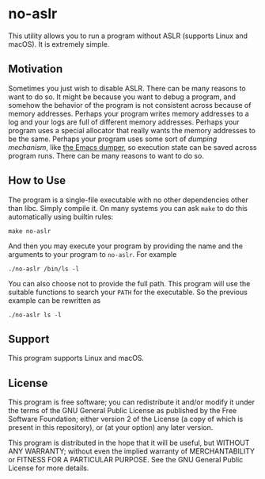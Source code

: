 # no-aslr

This utility allows you to run a program without ASLR (supports Linux and
macOS). It is extremely simple.

## Motivation

Sometimes you just wish to disable ASLR. There can be many reasons to want to
do so. It might be because you want to debug a program, and somehow the
behavior of the program is not consistent across because of memory addresses.
Perhaps your program writes memory addresses to a log and your logs are full
of different memory addresses. Perhaps your program uses a special allocator
that really wants the memory addresses to be the same. Perhaps your program
uses some sort of _dumping mechanism_, like [the Emacs
dumper](https://lwn.net/Articles/707615/), so execution state can be saved
across program runs. There can be many reasons to want to do so.

## How to Use

The program is a single-file executable with no other dependencies other than
libc. Simply compile it. On many systems you can ask `make` to do this
automatically using builtin rules:

    make no-aslr

And then you may execute your program by providing the name and the arguments
to your program to `no-aslr`. For example

    ./no-aslr /bin/ls -l

You can also choose not to provide the full path. This program will use the
suitable functions to search your `PATH` for the executable. So the previous
example can be rewritten as

    ./no-aslr ls -l

## Support

This program supports Linux and macOS.

## License

This program is free software; you can redistribute it and/or modify it under
the terms of the GNU General Public License as published by the Free Software
Foundation; either version 2 of the License (a copy of which is present in
this repository), or (at your option) any later version.

This program is distributed in the hope that it will be useful, but WITHOUT
ANY WARRANTY; without even the implied warranty of MERCHANTABILITY or FITNESS
FOR A PARTICULAR PURPOSE. See the GNU General Public License for more details.
